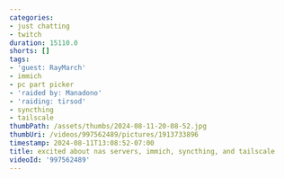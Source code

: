 ```yaml
---
categories:
- just chatting
- twitch
duration: 15110.0
shorts: []
tags:
- 'guest: RayMarch'
- immich
- pc part picker
- 'raided by: Manadono'
- 'raiding: tirsod'
- syncthing
- tailscale
thumbPath: /assets/thumbs/2024-08-11-20-08-52.jpg
thumbUri: /videos/997562489/pictures/1913733896
timestamp: 2024-08-11T13:08:52-07:00
title: excited about nas servers, immich, syncthing, and tailscale
videoId: '997562489'
---
```

